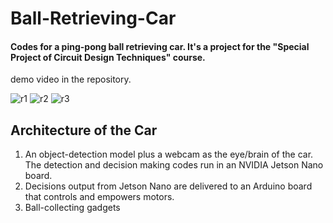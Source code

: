 # Ball-Retrieving-Car
#### Codes for a ping-pong ball retrieving car. It's a project for the "Special Project of Circuit Design Techniques" course.
demo video in the repository.


![r1](https://user-images.githubusercontent.com/56227873/111905911-0c830d80-8a89-11eb-93b7-548f4b3b8af0.gif)
![r2](https://user-images.githubusercontent.com/56227873/111905882-e9585e00-8a88-11eb-84b3-2b078eea73dd.gif)
![r3](https://user-images.githubusercontent.com/56227873/111905835-a26a6880-8a88-11eb-996e-4769a298c788.gif)


## Architecture of the Car
1. An object-detection model plus a webcam as the eye/brain of the car. The detection and decision making codes run in an NVIDIA Jetson Nano board.
2. Decisions output from Jetson Nano are delivered to an Arduino board that controls and empowers motors.
3. Ball-collecting gadgets
